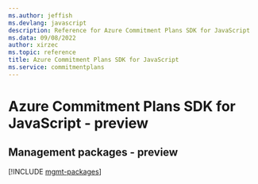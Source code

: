 ```yaml
---
ms.author: jeffish
ms.devlang: javascript
description: Reference for Azure Commitment Plans SDK for JavaScript
ms.data: 09/08/2022
author: xirzec
ms.topic: reference
title: Azure Commitment Plans SDK for JavaScript
ms.service: commitmentplans
---
```

# Azure Commitment Plans SDK for JavaScript - preview

## Management packages - preview
[!INCLUDE [mgmt-packages](commitment-plans-mgmt-index.md)]